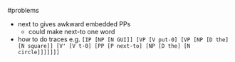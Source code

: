 #problems
- next to gives awkward embedded PPs
    + could make next-to one word
- how to do traces e.g. `[IP [NP [N GUI]] [VP [V put-0] [VP [NP [D the] [N square]] [V' [V t-0] [PP [P next-to] [NP [D the] [N circle]]]]]]]`


